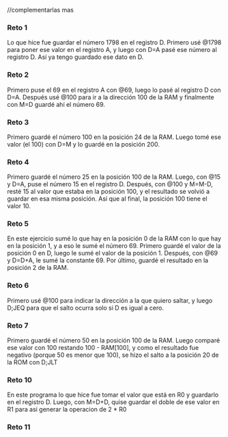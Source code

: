 //complementarlas mas
### Reto 1  
Lo que hice fue guardar el número 1798 en el registro D. Primero usé @1798 para poner ese valor en el registro A, y luego con D=A pasé ese número al registro D. Así ya tengo guardado ese dato en D.  

### Reto 2  
Primero puse el 69 en el registro A con @69, luego lo pasé al registro D con D=A. Después usé @100 para ir a la dirección 100 de la RAM y finalmente con M=D guardé ahí el número 69. 

### Reto 3  
Primero guardé el número 100 en la posición 24 de la RAM. Luego tomé ese valor (el 100) con D=M y lo guardé en la posición 200.  

### Reto 4  
Primero guardé el número 25 en la posición 100 de la RAM. Luego, con @15 y D=A, puse el número 15 en el registro D. Después, con @100 y M=M-D, resté 15 al valor que estaba en la posición 100, y el resultado  se volvió a guardar en esa misma posición. Así que al final, la posición 100 tiene el valor 10.  

### Reto 5  
En este ejercicio sumé lo que hay en la posición 0 de la RAM con lo que hay en la posición 1, y a eso le sumé el número 69. Primero guardé el valor de la posición 0 en D, luego le sumé el valor de la posición 1. Después, con @69 y D=D+A, le sumé la constante 69. Por último, guardé el resultado en la posición 2 de la RAM.  

### Reto 6  
Primero usé @100 para indicar la dirección a la que quiero saltar, y luego D;JEQ para que el salto ocurra solo si D es igual a cero.  

### Reto 7  
Primero guardé el número 50 en la posición 100 de la RAM. Luego comparé ese valor con 100 restando 100 - RAM[100], y como el resultado fue negativo (porque 50 es menor que 100), se hizo el salto a la posición 20 de la ROM con D;JLT    

### Reto 10
En este programa lo que hice fue tomar el valor que está en R0 y guardarlo en el registro D. Luego, con M=D+D, quise guardar el doble de ese valor en R1 para asi generar la operacion de 2 * R0  

### Reto 11  











